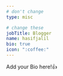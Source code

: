 ```yaml
---
# don't change
type: misc

# change these
jobTitle: Blogger
name: hasifjalil
bio: true
icon: ":coffee:"
---
```


Add your Bio here!:+1: